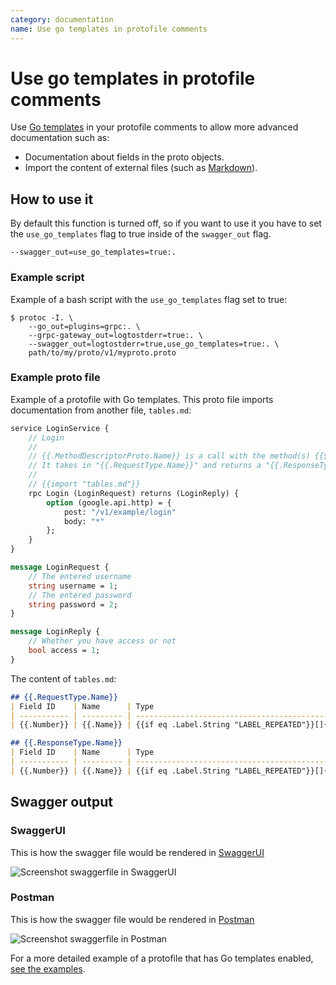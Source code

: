 ```yaml
---
category: documentation
name: Use go templates in protofile comments
---
```


# Use go templates in protofile comments

Use [Go templates](https://golang.org/pkg/text/template/)
in your protofile comments to allow more advanced documentation such
as:
* Documentation about fields in the proto objects.
* Import the content of external files (such as
    [Markdown](https://en.wikipedia.org/wiki/Markdown)).

## How to use it

By default this function is turned off, so if you want to use it you
have to set the `use_go_templates` flag to true inside of the
`swagger_out` flag.

```shell
--swagger_out=use_go_templates=true:.
```

### Example script

Example of a bash script with the `use_go_templates` flag set to true:

```shell
$ protoc -I. \
    --go_out=plugins=grpc:. \
    --grpc-gateway_out=logtostderr=true:. \
    --swagger_out=logtostderr=true,use_go_templates=true:. \
    path/to/my/proto/v1/myproto.proto
```

### Example proto file

Example of a protofile with Go templates. This proto file imports documentation from another file, `tables.md`:
```protobuf
service LoginService {
    // Login
    //
    // {{.MethodDescriptorProto.Name}} is a call with the method(s) {{$first := true}}{{range .Bindings}}{{if $first}}{{$first = false}}{{else}}, {{end}}{{.HTTPMethod}}{{end}} within the "{{.Service.Name}}" service.
    // It takes in "{{.RequestType.Name}}" and returns a "{{.ResponseType.Name}}".
    //
    // {{import "tables.md"}}
    rpc Login (LoginRequest) returns (LoginReply) {
        option (google.api.http) = {
            post: "/v1/example/login"
            body: "*"
        };
    }
}

message LoginRequest {
    // The entered username
    string username = 1;
    // The entered password
    string password = 2;
}

message LoginReply {
    // Whether you have access or not
    bool access = 1;
}
```

The content of `tables.md`:

```markdown
## {{.RequestType.Name}}
| Field ID    | Name      | Type                                                       | Description                  |
| ----------- | --------- | ---------------------------------------------------------  | ---------------------------- | {{range .RequestType.Fields}}
| {{.Number}} | {{.Name}} | {{if eq .Label.String "LABEL_REPEATED"}}[]{{end}}{{.Type}} | {{fieldcomments .Message .}} | {{end}}

## {{.ResponseType.Name}}
| Field ID    | Name      | Type                                                       | Description                  |
| ----------- | --------- | ---------------------------------------------------------- | ---------------------------- | {{range .ResponseType.Fields}}
| {{.Number}} | {{.Name}} | {{if eq .Label.String "LABEL_REPEATED"}}[]{{end}}{{.Type}} | {{fieldcomments .Message .}} | {{end}}
```

## Swagger output

### SwaggerUI

This is how the swagger file would be rendered in [SwaggerUI](https://swagger.io/tools/swagger-ui/)

![Screenshot swaggerfile in SwaggerUI](https://raw.githubusercontent.com/grpc-ecosystem/grpc-gateway/master/docs/_imgs/gotemplates/swaggerui.png)

### Postman

This is how the swagger file would be rendered in [Postman](https://www.getpostman.com/)

![Screenshot swaggerfile in Postman](https://raw.githubusercontent.com/grpc-ecosystem/grpc-gateway/master/docs/_imgs/gotemplates/postman.png)

For a more detailed example of a protofile that has Go templates enabled,
[see the examples](https://github.com/grpc-ecosystem/grpc-gateway/blob/master/examples/internal/proto/examplepb/use_go_template.proto).
